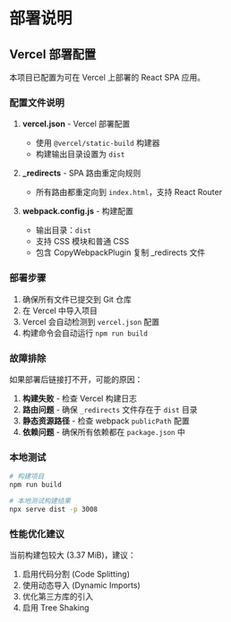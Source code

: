 # 部署说明

## Vercel 部署配置

本项目已配置为可在 Vercel 上部署的 React SPA 应用。

### 配置文件说明

1. **vercel.json** - Vercel 部署配置
   - 使用 `@vercel/static-build` 构建器
   - 构建输出目录设置为 `dist`

2. **_redirects** - SPA 路由重定向规则
   - 所有路由都重定向到 `index.html`，支持 React Router

3. **webpack.config.js** - 构建配置
   - 输出目录：`dist`
   - 支持 CSS 模块和普通 CSS
   - 包含 CopyWebpackPlugin 复制 _redirects 文件

### 部署步骤

1. 确保所有文件已提交到 Git 仓库
2. 在 Vercel 中导入项目
3. Vercel 会自动检测到 `vercel.json` 配置
4. 构建命令会自动运行 `npm run build`

### 故障排除

如果部署后链接打不开，可能的原因：

1. **构建失败** - 检查 Vercel 构建日志
2. **路由问题** - 确保 `_redirects` 文件存在于 `dist` 目录
3. **静态资源路径** - 检查 webpack `publicPath` 配置
4. **依赖问题** - 确保所有依赖都在 `package.json` 中

### 本地测试

```bash
# 构建项目
npm run build

# 本地测试构建结果
npx serve dist -p 3008
```

### 性能优化建议

当前构建包较大 (3.37 MiB)，建议：

1. 启用代码分割 (Code Splitting)
2. 使用动态导入 (Dynamic Imports)
3. 优化第三方库的引入
4. 启用 Tree Shaking

